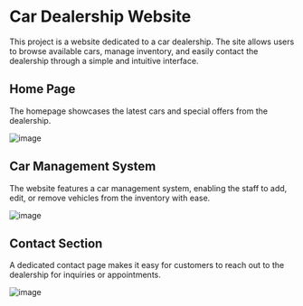 # Car Dealership Website

This project is a website dedicated to a car dealership. The site allows users to browse available cars, manage inventory, and easily contact the dealership through a simple and intuitive interface.

## Home Page

The homepage showcases the latest cars and special offers from the dealership.

![image](https://github.com/user-attachments/assets/3aa5540b-220f-4000-85ed-cba79ed30588)

## Car Management System

The website features a car management system, enabling the staff to add, edit, or remove vehicles from the inventory with ease.

![image](https://github.com/user-attachments/assets/aca78406-d21e-4906-8110-c138f5a85096)

## Contact Section

A dedicated contact page makes it easy for customers to reach out to the dealership for inquiries or appointments.

![image](https://github.com/user-attachments/assets/4e1f7049-9d98-49ad-b8d7-c024749f6be0)
